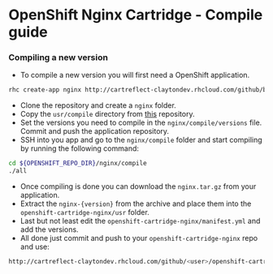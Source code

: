 # OpenShift Nginx Cartridge - Compile guide

### Compiling a new version
- To compile a new version you will first need a OpenShift application.
```BASH
rhc create-app nginx http://cartreflect-claytondev.rhcloud.com/github/bcphung/openshift-cartridge-nginx
```
- Clone the repository and create a `nginx` folder.
- Copy the `usr/compile` directory from [this](https://github.com/bcphung/openshift-cartridge-nginx) repository.
- Set the versions you need to compile in the `nginx/compile/versions` file. Commit and push the application repository.
- SSH into you app and go to the `nginx/compile` folder and start compiling by running the following command:
```BASH
cd ${OPENSHIFT_REPO_DIR}/nginx/compile
./all
```
- Once compiling is done you can download the `nginx.tar.gz` from your application. 
- Extract the `nginx-{version}` from the archive and place them into the `openshift-cartridge-nginx/usr` folder.
- Last but not least edit the `openshift-cartridge-nginx/manifest.yml` and add the versions.
- All done just commit and push to your `openshift-cartridge-nginx` repo and use:
```BASH
http://cartreflect-claytondev.rhcloud.com/github/<user>/openshift-cartridge-nginx
```
